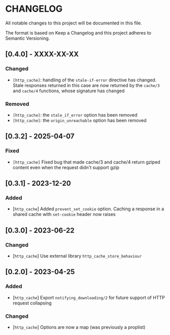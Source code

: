 # CHANGELOG

All notable changes to this project will be documented in this file.

The format is based on Keep a Changelog and this project adheres to Semantic Versioning.

## [0.4.0] - XXXX-XX-XX

### Changed

- `[http_cache]`: handling of the `stale-if-error` directive has changed. Stale responses returned
in this case are now returned by the `cache/3` and `cache/4` functions, whose signature has changed

### Removed

- `[http_cache]`: the `stale_if_error` option has been removed
- `[http_cache]`: the `origin_unreachable` option has been removed

## [0.3.2] - 2025-04-07

### Fixed

- `[http_cache]` Fixed bug that made cache/3 and cache/4 return gziped content even
when the request didn't support gzip

## [0.3.1] - 2023-12-20

### Added
- [`http_cache`] Added `prevent_set_cookie` option. Caching a response in a shared
cache with `set-cookie` header now raises

## [0.3.0] - 2023-06-22

### Changed

- [`http_cache`] Use external library `http_cache_store_behaviour`

## [0.2.0] - 2023-04-25

### Added
- [`http_cache`] Export `notifying_downloading/2` for future support of HTTP request
collapsing

### Changed

- [`http_cache`] Options are now a map (was previously a proplist)
